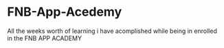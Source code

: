 # FNB-App-Acedemy
All the weeks worth of learning i have acomplished while being in enrolled in the FNB APP ACADEMY
